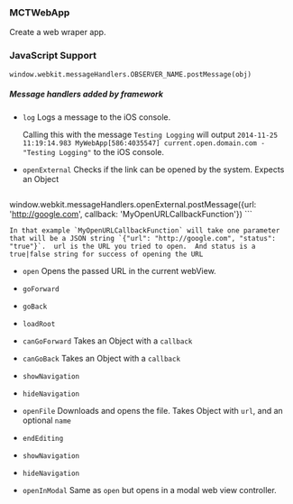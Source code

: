 ### MCTWebApp

Create a web wraper app.

### JavaScript Support

`window.webkit.messageHandlers.OBSERVER_NAME.postMessage(obj)`

##### Message handlers added by framework

- `log` Logs a message to the iOS console.

    Calling this with the message `Testing Logging` will output `2014-11-25 11:19:14.983 MyWebApp[586:4035547] current.open.domain.com - "Testing Logging"` to the iOS console.

- `openExternal` Checks if the link can be opened by the system.  Expects an Object

    ```
window.webkit.messageHandlers.openExternal.postMessage({url: 'http://google.com', callback: 'MyOpenURLCallbackFunction'})
    ```

    In that example `MyOpenURLCallbackFunction` will take one parameter that will be a JSON string `{"url": "http://google.com", "status": "true"}`.  url is the URL you tried to open.  And status is a true|false string for success of opening the URL

- `open`  Opens the passed URL in the current webView.

- `goForward`

- `goBack`

- `loadRoot`

- `canGoForward` Takes an Object with a `callback`

- `canGoBack` Takes an Object with a `callback`

- `showNavigation`

- `hideNavigation`

- `openFile` Downloads and opens the file.  Takes Object with `url`, and an optional `name`

- `endEditing`

- `showNavigation`

- `hideNavigation`

- `openInModal` Same as `open` but opens in a modal web view controller.









